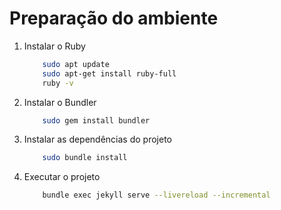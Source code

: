 # Preparação do ambiente

1. Instalar o Ruby 
    ```bash
        sudo apt update
        sudo apt-get install ruby-full
        ruby -v
    ```
2. Instalar o Bundler
    ```bash
        sudo gem install bundler
    ```
3. Instalar as dependências do projeto
    ```bash
        sudo bundle install
    ```
4. Executar o projeto
    ```bash
        bundle exec jekyll serve --livereload --incremental
    ```
